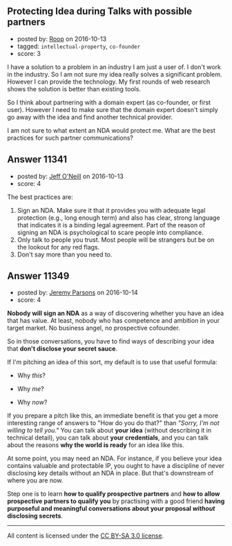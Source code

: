 ## Protecting Idea during Talks with possible partners

- posted by: [Roop](https://stackexchange.com/users/9429875/roop) on 2016-10-13
- tagged: `intellectual-property`, `co-founder`
- score: 3

<p>I have a solution to a problem in an industry I am just a user of. I don't work in the industry. So I am not sure my idea really solves a significant problem. However I can provide the technology. My first rounds of web research shows the solution is better than existing tools.</p>

<p>So I think about partnering with a domain expert (as co-founder, or first user). However I need to make sure that the domain expert doesn't simply go away with the idea and find another technical provider.</p>

<p>I am not sure to what extent an NDA would protect me. What are the best practices for such partner communications?</p>



## Answer 11341

- posted by: [Jeff O'Neill](https://stackexchange.com/users/46273/jeff-o-neill) on 2016-10-13
- score: 4

<p>The best practices are:</p>

<ol>
<li>Sign an NDA.  Make sure it that it provides you with adequate legal protection (e.g., long enough term) and also has clear, strong language that indicates it is a binding legal agreement.  Part of the reason of signing an NDA is psychological to scare people into compliance.</li>
<li>Only talk to people you trust. Most people will be strangers but be on the lookout for any red flags.</li>
<li>Don't say more than you need to.</li>
</ol>



## Answer 11349

- posted by: [Jeremy Parsons](https://stackexchange.com/users/497810/jeremy-parsons) on 2016-10-14
- score: 4

<p><strong>Nobody will sign an NDA</strong> as a way of discovering whether you have an idea that has value. At least, nobody who has competence and ambition in your target market. No business angel, no prospective cofounder.</p>

<p>So in those conversations, you have to find ways of describing your idea that <strong>don't disclose your secret sauce</strong>.</p>

<p>If I'm pitching an idea of this sort, my default is to use that useful formula:</p>

<ul>
<li><p>Why <em>this</em>?</p></li>
<li><p>Why <em>me</em>?</p></li>
<li><p>Why <em>now</em>?</p></li>
</ul>

<p>If you prepare a pitch like this, an immediate benefit is that you get a more interesting range of answers to "How do you do that?" than <em>"Sorry, I'm not willing to tell you."</em> You can talk about <strong>your idea</strong> (without describing it in technical detail), you can talk about <strong>your credentials</strong>, and you can talk about the reasons <strong>why the world is ready</strong> for an idea like this.</p>

<p>At some point, you may need an NDA. For instance, if you believe your idea contains valuable and protectable IP, you ought to have a discipline of never disclosing key details without an NDA in place. But that's downstream of where you are now.</p>

<p>Step one is to learn <strong>how to qualify prospective partners</strong> and <strong>how to allow prospective partners to qualify you</strong> by practising with a good friend <strong>having purposeful and meaningful conversations about your proposal <em>without</em> disclosing secrets</strong>.</p>




---

All content is licensed under the [CC BY-SA 3.0 license](https://creativecommons.org/licenses/by-sa/3.0/).
